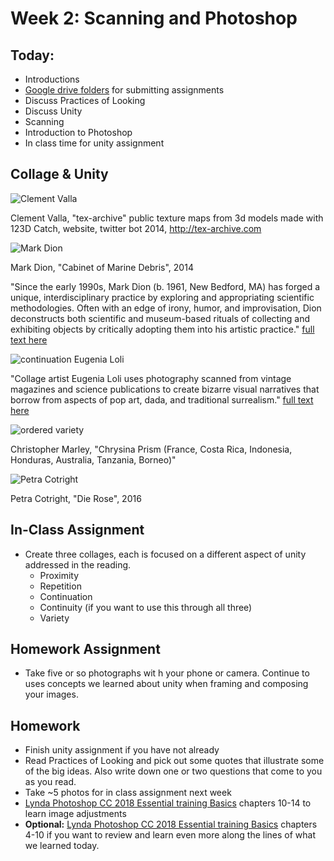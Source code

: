 # Week 2: Scanning and Photoshop

## Today:
- Introductions
- [Google drive folders](https://drive.google.com/drive/u/1/folders/1sBC3zTkl3oXMMkQ0sMqz_QYo2RVD4wWJ) for submitting assignments
- Discuss Practices of Looking
- Discuss Unity
- Scanning
- Introduction to Photoshop
- In class time for unity assignment

## Collage & Unity

![Clement Valla](http://clementvalla.com/wp-content/uploads/2015/02/688272_tex_0-600x600.jpg)

Clement Valla, "tex-archive"
public texture maps from 3d models made with 123D Catch, website, twitter bot
2014, http://tex-archive.com


![Mark Dion](https://www.icaboston.org/sites/default/files/styles/original_crop_height/public/dioncabinetofmarinedebris.jpg?itok=Q8HHDCTU)

Mark Dion, "Cabinet of Marine Debris", 2014

"Since the early 1990s, Mark Dion (b. 1961, New Bedford, MA) has forged a unique, interdisciplinary practice by exploring and appropriating scientific methodologies. Often with an edge of irony, humor, and improvisation, Dion deconstructs both scientific and museum-based rituals of collecting and exhibiting objects by critically adopting them into his artistic practice." [full text here](https://www.icaboston.org/exhibitions/mark-dion-misadventures-21st-century-naturalist)

![continuation](https://www.thisiscolossal.com/wp-content/uploads/2014/10/loli-5.jpg)
Eugenia Loli

"Collage artist Eugenia Loli uses photography scanned from vintage magazines and science publications to create bizarre visual narratives that borrow from aspects of pop art, dada, and traditional surrealism." [full text here](https://www.thisiscolossal.com/2014/10/surreal-collages-by-eugenia-loli/)

![ordered variety](https://i0.wp.com/www.brainpickings.org/wp-content/uploads/2015/07/biophilia_marley11.jpg?zoom=2&w=680&ssl=1)

 Christopher Marley, "Chrysina Prism (France, Costa Rica, Indonesia, Honduras, Australia, Tanzania, Borneo)"

![Petra Cotright](https://img.artrabbit.com/events/petra-cortright-die-rose/images/S2baH6CWh6JN/1500x843/all-gold-everything-still3.webp)

Petra Cotright, "Die Rose", 2016


## In-Class Assignment
- Create three collages, each is focused on a different aspect of unity addressed in the reading.
  - Proximity
  - Repetition
  - Continuation
  - Continuity (if you want to use this through all three)
  - Variety

## Homework Assignment
- Take five or so photographs wit h your phone or camera. Continue to uses concepts we learned about unity when framing and composing your images.

## Homework
- Finish unity assignment if you have not already
- Read Practices of Looking and pick out some quotes that illustrate some of the big ideas. Also write down one or two questions that come to you as you read.
- Take ~5 photos for in class assignment next week
- [Lynda Photoshop CC 2018 Essential training Basics](https://www.lynda.com/Photoshop-tutorials/Photoshop-CC-2018-Essential-Training-Basics/625922-2.html)  chapters 10-14 to learn image adjustments
- **Optional:** [Lynda Photoshop CC 2018 Essential training Basics](https://www.lynda.com/Photoshop-tutorials/Photoshop-CC-2018-Essential-Training-Basics/625922-2.html)  chapters 4-10 if you want to review and learn even more along the lines of what we learned today.
